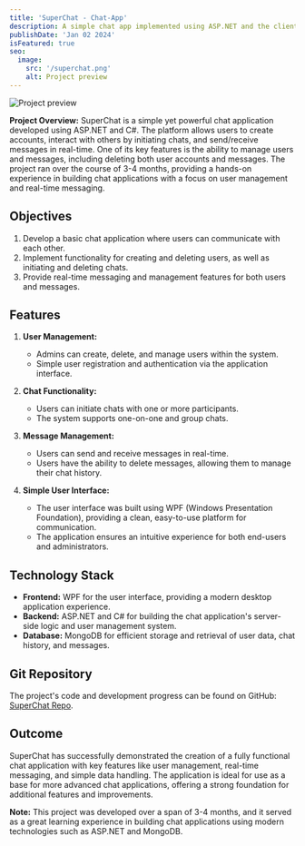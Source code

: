 ```yaml
---
title: 'SuperChat - Chat-App'
description: A simple chat app implemented using ASP.NET and the client-server paradigm
publishDate: 'Jan 02 2024'
isFeatured: true
seo:
  image:
    src: '/superchat.png'
    alt: Project preview
---
```

 
![Project preview](/superchat.png)
 
**Project Overview:**
SuperChat is a simple yet powerful chat application developed using ASP.NET and C#. The platform allows users to create accounts, interact with others by initiating chats, and send/receive messages in real-time. One of its key features is the ability to manage users and messages, including deleting both user accounts and messages. The project ran over the course of 3-4 months, providing a hands-on experience in building chat applications with a focus on user management and real-time messaging.
 
## Objectives
 
1. Develop a basic chat application where users can communicate with each other.
2. Implement functionality for creating and deleting users, as well as initiating and deleting chats.
3. Provide real-time messaging and management features for both users and messages.
 
## Features
 
1. **User Management:**
   - Admins can create, delete, and manage users within the system.
   - Simple user registration and authentication via the application interface.
 
2. **Chat Functionality:**
   - Users can initiate chats with one or more participants.
   - The system supports one-on-one and group chats.
 
3. **Message Management:**
   - Users can send and receive messages in real-time.
   - Users have the ability to delete messages, allowing them to manage their chat history.
 
4. **Simple User Interface:**
   - The user interface was built using WPF (Windows Presentation Foundation), providing a clean, easy-to-use platform for communication.
   - The application ensures an intuitive experience for both end-users and administrators.
 
## Technology Stack
 
- **Frontend:** WPF for the user interface, providing a modern desktop application experience.
- **Backend:** ASP.NET and C# for building the chat application's server-side logic and user management system.
- **Database:** MongoDB for efficient storage and retrieval of user data, chat history, and messages.
 
## Git Repository
 
The project's code and development progress can be found on GitHub: [SuperChat Repo](https://github.com/fabi2608/Beierschoder_ChatApp).
 
## Outcome
 
SuperChat has successfully demonstrated the creation of a fully functional chat application with key features like user management, real-time messaging, and simple data handling. The application is ideal for use as a base for more advanced chat applications, offering a strong foundation for additional features and improvements.
 
**Note:** This project was developed over a span of 3-4 months, and it served as a great learning experience in building chat applications using modern technologies such as ASP.NET and MongoDB.